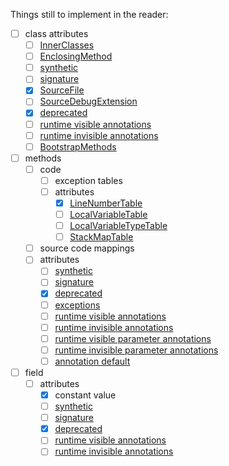 Things still to implement in the reader:

- [ ] class attributes
    - [ ] [InnerClasses](https://docs.oracle.com/javase/specs/jvms/se7/html/jvms-4.html#jvms-4.7.6)
    - [ ] [EnclosingMethod](https://docs.oracle.com/javase/specs/jvms/se7/html/jvms-4.html#jvms-4.7.7)
    - [ ] [synthetic](https://docs.oracle.com/javase/specs/jvms/se7/html/jvms-4.html#jvms-4.7.8)
    - [ ] [signature](https://docs.oracle.com/javase/specs/jvms/se7/html/jvms-4.html#jvms-4.7.9)
    - [x] [SourceFile](https://docs.oracle.com/javase/specs/jvms/se7/html/jvms-4.html#jvms-4.7.10)
    - [ ] [SourceDebugExtension](https://docs.oracle.com/javase/specs/jvms/se7/html/jvms-4.html#jvms-4.7.11)
    - [x] [deprecated](https://docs.oracle.com/javase/specs/jvms/se7/html/jvms-4.html#jvms-4.7.15)
    - [ ] [runtime visible annotations](https://docs.oracle.com/javase/specs/jvms/se7/html/jvms-4.html#jvms-4.7.16)
    - [ ] [runtime invisible annotations](https://docs.oracle.com/javase/specs/jvms/se7/html/jvms-4.html#jvms-4.7.17)
    - [ ] [BootstrapMethods](https://docs.oracle.com/javase/specs/jvms/se7/html/jvms-4.html#jvms-4.7.21)
- [ ] methods
    - [ ] code
        - [ ] exception tables
        - [ ] attributes
            - [x] [LineNumberTable](https://docs.oracle.com/javase/specs/jvms/se7/html/jvms-4.html#jvms-4.7.12)
            - [ ] [LocalVariableTable](https://docs.oracle.com/javase/specs/jvms/se7/html/jvms-4.html#jvms-4.7.13)
            - [ ] [LocalVariableTypeTable](https://docs.oracle.com/javase/specs/jvms/se7/html/jvms-4.html#jvms-4.7.14)
            - [ ] [StackMapTable](https://docs.oracle.com/javase/specs/jvms/se7/html/jvms-4.html#jvms-4.7.4)
    - [ ] source code mappings
    - [ ] attributes
        - [ ] [synthetic](https://docs.oracle.com/javase/specs/jvms/se7/html/jvms-4.html#jvms-4.7.8)
        - [ ] [signature](https://docs.oracle.com/javase/specs/jvms/se7/html/jvms-4.html#jvms-4.7.9)
        - [x] [deprecated](https://docs.oracle.com/javase/specs/jvms/se7/html/jvms-4.html#jvms-4.7.15)
        - [ ] [exceptions](https://docs.oracle.com/javase/specs/jvms/se7/html/jvms-4.html#jvms-4.7.5)
        - [ ] [runtime visible annotations](https://docs.oracle.com/javase/specs/jvms/se7/html/jvms-4.html#jvms-4.7.16)
        - [ ] [runtime invisible annotations](https://docs.oracle.com/javase/specs/jvms/se7/html/jvms-4.html#jvms-4.7.17)
        - [ ] [runtime visible parameter annotations](https://docs.oracle.com/javase/specs/jvms/se7/html/jvms-4.html#jvms-4.7.18)
        - [ ] [runtime invisible parameter annotations](https://docs.oracle.com/javase/specs/jvms/se7/html/jvms-4.html#jvms-4.7.19)
        - [ ] [annotation default](https://docs.oracle.com/javase/specs/jvms/se7/html/jvms-4.html#jvms-4.7.20)
- [ ] field
    - [ ] attributes
        - [x] constant value
        - [ ] [synthetic](https://docs.oracle.com/javase/specs/jvms/se7/html/jvms-4.html#jvms-4.7.8)
        - [ ] [signature](https://docs.oracle.com/javase/specs/jvms/se7/html/jvms-4.html#jvms-4.7.9)
        - [x] [deprecated](https://docs.oracle.com/javase/specs/jvms/se7/html/jvms-4.html#jvms-4.7.15)
        - [ ] [runtime visible annotations](https://docs.oracle.com/javase/specs/jvms/se7/html/jvms-4.html#jvms-4.7.16)
        - [ ] [runtime invisible annotations](https://docs.oracle.com/javase/specs/jvms/se7/html/jvms-4.html#jvms-4.7.17)
